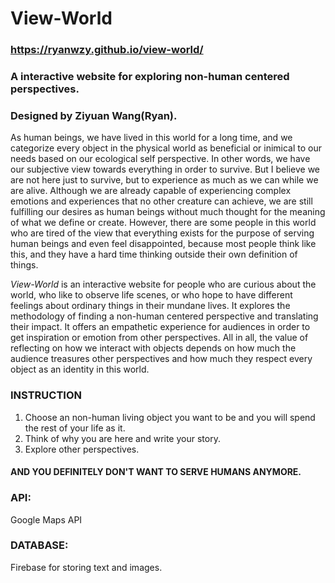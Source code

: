# View-World
### https://ryanwzy.github.io/view-world/
### A interactive website for exploring non-human centered perspectives.
### Designed by Ziyuan Wang(Ryan).
As human beings, we have lived in this world for a long time, and we categorize every object in the physical world as beneficial or inimical to our needs based on our ecological self perspective. In other words, we have our subjective view towards everything in order to survive. But I believe we are not here just to survive, but to experience as much as we can while we are alive. Although we are already capable of experiencing complex emotions and experiences that no other creature can achieve, we are still fulfilling our desires as human beings without much thought for the meaning of what we define or create. However, there are some people in this world who are tired of the view that everything exists for the purpose of serving human beings and even feel disappointed, because most people think like this, and they have a hard time thinking outside their own definition of things.

_View-World_ is an interactive website for people who are curious about the world, who like to observe life scenes, or who hope to have different feelings about ordinary things in their mundane lives. It explores the methodology of finding a non-human centered perspective and translating their impact. It offers an empathetic experience for audiences in order to get inspiration or emotion from other perspectives. All in all, the value of reflecting on how we interact with objects depends on how much the audience treasures other perspectives and how much they respect every object as an identity in this world. 

### INSTRUCTION
1. Choose an non-human living object you want to be and you will spend the rest of your life as it. 
2. Think of why you are here and write your story.
3. Explore other perspectives.</p>
#### AND YOU DEFINITELY DON'T WANT TO SERVE HUMANS ANYMORE.


### API: 
Google Maps API


### DATABASE:
Firebase for storing text and images.
